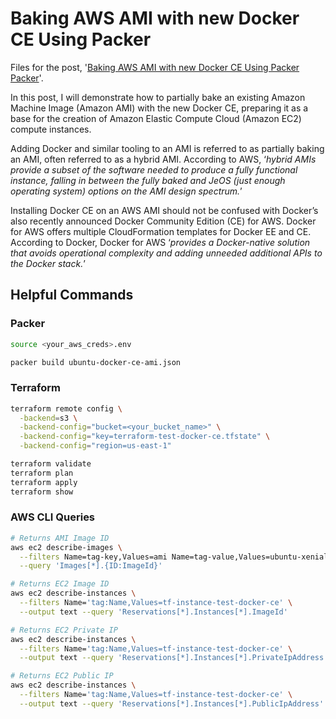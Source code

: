 # Baking AWS AMI with new Docker CE Using Packer

Files for the post, '[Baking AWS AMI with new Docker CE Using Packer Packer](http://programmaticponderings.com/2017/03/06/baking-aws-ami-with-new-docker-ce-using-packer)'.

In this post, I will demonstrate how to partially bake an existing Amazon Machine Image (Amazon AMI) with the new Docker CE, preparing it as a base for the creation of Amazon Elastic Compute Cloud (Amazon EC2) compute instances.

Adding Docker and similar tooling to an AMI is referred to as partially baking an AMI, often referred to as a hybrid AMI. According to AWS, ‘_hybrid AMIs provide a subset of the software needed to produce a fully functional instance, falling in between the fully baked and JeOS (just enough operating system) options on the AMI design spectrum._’

Installing Docker CE on an AWS AMI should not be confused with Docker’s also recently announced Docker Community Edition (CE) for AWS. Docker for AWS offers multiple CloudFormation templates for Docker EE and CE. According to Docker, Docker for AWS ‘_provides a Docker-native solution that avoids operational complexity and adding unneeded additional APIs to the Docker stack._’

## Helpful Commands

### Packer

```bash
source <your_aws_creds>.env

packer build ubuntu-docker-ce-ami.json
```

### Terraform

```bash
terraform remote config \
  -backend=s3 \
  -backend-config="bucket=<your_bucket_name>" \
  -backend-config="key=terraform-test-docker-ce.tfstate" \
  -backend-config="region=us-east-1"

terraform validate
terraform plan
terraform apply
terraform show
```

### AWS CLI Queries

```bash
# Returns AMI Image ID
aws ec2 describe-images \
  --filters Name=tag-key,Values=ami Name=tag-value,Values=ubuntu-xenial-docker-ce-base \
  --query 'Images[*].{ID:ImageId}'

# Returns EC2 Image ID
aws ec2 describe-instances \
  --filters Name='tag:Name,Values=tf-instance-test-docker-ce' \
  --output text --query 'Reservations[*].Instances[*].ImageId'

# Returns EC2 Private IP
aws ec2 describe-instances \
  --filters Name='tag:Name,Values=tf-instance-test-docker-ce' \
  --output text --query 'Reservations[*].Instances[*].PrivateIpAddress'

# Returns EC2 Public IP
aws ec2 describe-instances \
  --filters Name='tag:Name,Values=tf-instance-test-docker-ce' \
  --output text --query 'Reservations[*].Instances[*].PublicIpAddress'
```
